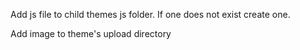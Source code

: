 Add js file to child themes js folder. If one does not exist create one.

Add image to theme's upload directory
